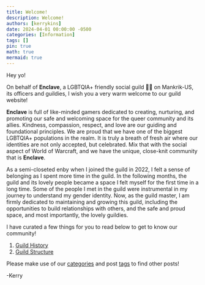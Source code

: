 ```yaml
---
title: Welcome!
description: Welcome!
authors: [kerrykins]
date: 2024-04-01 00:00:00 -0500
categories: [Information]
tags: []
pin: true
math: true
mermaid: true
---
```


Hey yo!

On behalf of **Enclave**, a LGBTQIA+ friendly social guild 🏳️‍🌈 on Mankrik-US, its officers and guildies, I wish you a very warm welcome to our guild website! 

**Enclave** is full of like-minded gamers dedicated to creating, nurturing, and promoting our safe and welcoming space for the queer community and its allies. Kindness, compassion, respect, and love are our guiding and foundational principles. We are proud that we have one of the biggest LGBTQIA+ populations in the realm. It is truly a breath of fresh air where our identities are not only accepted, but celebrated. Mix that with the social aspect of World of Warcraft, and we have the unique, close-knit community that is **Enclave**. 

As a semi-closeted enby when I joined the guild in 2022, I felt a sense of belonging as I spent more time in the guild. In the following months, the guild and its lovely people became a space I felt myself for the first time in a long time. Some of the people I met in the guild were instrumental in my journey to understand my gender identity. Now, as the guild master, I am firmly dedicated to maintaining and growing this guild, including the opportunities to build relationships with others, and the safe and proud space, and most importantly, the lovely guildies. 

I have curated a few things for you to read below to get to know our community!
1. [Guild History](https://enclavewow.github.io/posts/aboutus/)
2. [Guild Structure](https://enclavewow.github.io/posts/guildstructure/)

Please make use of our [categories](https://enclavewow.github.io/categories/) and post [tags](https://enclavewow.github.io/tags/) to find other posts!

-Kerry 


